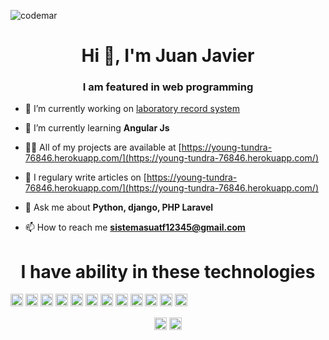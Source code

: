 ![codemar](https://user-images.githubusercontent.com/7002383/89092151-4a59e700-d37d-11ea-9e1a-3590a67792d6.PNG)

<h1 align="center">Hi 👋, I'm Juan Javier</h1>
<h3 align="center">I am featured in web programming</h3>

- 🔭 I’m currently working on [laboratory record system](https://github.com/juanjavierlimachi/Sistema_laboratorio)

- 🌱 I’m currently learning **Angular Js**

- 👨‍💻 All of my projects are available at [https://young-tundra-76846.herokuapp.com/](https://young-tundra-76846.herokuapp.com/)

- 📝 I regulary write articles on [https://young-tundra-76846.herokuapp.com/](https://young-tundra-76846.herokuapp.com/)

- 💬 Ask me about **Python, django, PHP Laravel**

- 📫 How to reach me **sistemasuatf12345@gmail.com**
<h1 align="center">I have ability in these technologies</h1>
<p align="left"><img src="https://devicons.github.io/devicon/devicon.git/icons/react/react-original-wordmark.svg" alt="react" width="20" height="20"/> <img src="https://devicons.github.io/devicon/devicon.git/icons/angularjs/angularjs-original.svg" alt="angularjs" width="20" height="20"/> <img src="https://devicons.github.io/devicon/devicon.git/icons/bootstrap/bootstrap-plain.svg" alt="bootstrap" width="20" height="20"/> <img src="https://devicons.github.io/devicon/devicon.git/icons/css3/css3-original-wordmark.svg" alt="css3" width="20" height="20"/> <img src="https://devicons.github.io/devicon/devicon.git/icons/django/django-original.svg" alt="django" width="20" height="20"/> <img src="https://devicons.github.io/devicon/devicon.git/icons/html5/html5-original-wordmark.svg" alt="html5" width="20" height="20"/> <img src="https://devicons.github.io/devicon/devicon.git/icons/javascript/javascript-original.svg" alt="javascript" width="20" height="20"/> <img src="https://devicons.github.io/devicon/devicon.git/icons/laravel/laravel-plain-wordmark.svg" alt="laravel" width="20" height="20"/> <img src="https://devicons.github.io/devicon/devicon.git/icons/mysql/mysql-original-wordmark.svg" alt="mysql" width="20" height="20"/> <img src="https://devicons.github.io/devicon/devicon.git/icons/postgresql/postgresql-original-wordmark.svg" alt="postgresql" width="20" height="20"/> <img src="https://devicons.github.io/devicon/devicon.git/icons/nodejs/nodejs-original-wordmark.svg" alt="nodejs" width="20" height="20"/> <img src="https://devicons.github.io/devicon/devicon.git/icons/python/python-original-wordmark.svg" alt="python" width="20" height="20"/></p><p align="center">
<a href="https://fb.com/juan javier limachi" target="blank"><img align="center" src="https://cdn.jsdelivr.net/npm/simple-icons@3.0.1/icons/facebook.svg" alt="juan javier limachi" height="20" width="20" /></a>
<a href="https://www.youtube.com/c/jjavier l" target="blank"><img align="center" src="https://cdn.jsdelivr.net/npm/simple-icons@3.0.1/icons/youtube.svg" alt="jjavier l" height="20" width="20" /></a>
</p>
